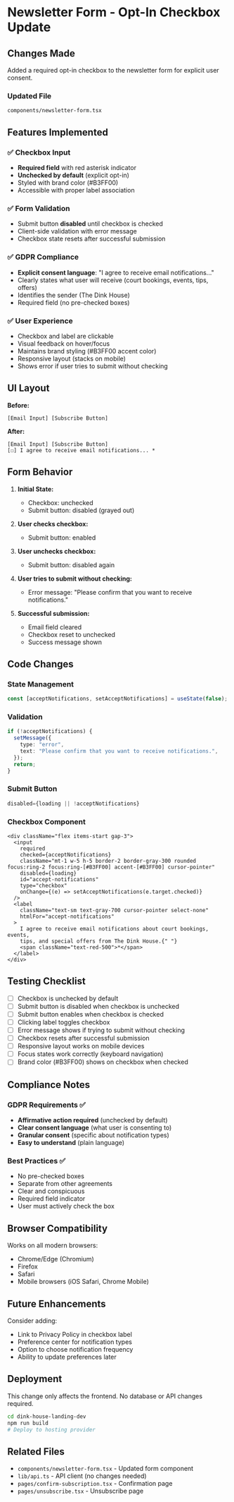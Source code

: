 # Newsletter Form - Opt-In Checkbox Update

## Changes Made

Added a required opt-in checkbox to the newsletter form for explicit user consent.

### Updated File
`components/newsletter-form.tsx`

## Features Implemented

### ✅ Checkbox Input
- **Required field** with red asterisk indicator
- **Unchecked by default** (explicit opt-in)
- Styled with brand color (#B3FF00)
- Accessible with proper label association

### ✅ Form Validation
- Submit button **disabled** until checkbox is checked
- Client-side validation with error message
- Checkbox state resets after successful submission

### ✅ GDPR Compliance
- **Explicit consent language**: "I agree to receive email notifications..."
- Clearly states what user will receive (court bookings, events, tips, offers)
- Identifies the sender (The Dink House)
- Required field (no pre-checked boxes)

### ✅ User Experience
- Checkbox and label are clickable
- Visual feedback on hover/focus
- Maintains brand styling (#B3FF00 accent color)
- Responsive layout (stacks on mobile)
- Shows error if user tries to submit without checking

## UI Layout

**Before:**
```
[Email Input] [Subscribe Button]
```

**After:**
```
[Email Input] [Subscribe Button]
[☐] I agree to receive email notifications... *
```

## Form Behavior

1. **Initial State:**
   - Checkbox: unchecked
   - Submit button: disabled (grayed out)

2. **User checks checkbox:**
   - Submit button: enabled

3. **User unchecks checkbox:**
   - Submit button: disabled again

4. **User tries to submit without checking:**
   - Error message: "Please confirm that you want to receive notifications."

5. **Successful submission:**
   - Email field cleared
   - Checkbox reset to unchecked
   - Success message shown

## Code Changes

### State Management
```typescript
const [acceptNotifications, setAcceptNotifications] = useState(false);
```

### Validation
```typescript
if (!acceptNotifications) {
  setMessage({
    type: "error",
    text: "Please confirm that you want to receive notifications.",
  });
  return;
}
```

### Submit Button
```typescript
disabled={loading || !acceptNotifications}
```

### Checkbox Component
```tsx
<div className="flex items-start gap-3">
  <input
    required
    checked={acceptNotifications}
    className="mt-1 w-5 h-5 border-2 border-gray-300 rounded focus:ring-2 focus:ring-[#B3FF00] accent-[#B3FF00] cursor-pointer"
    disabled={loading}
    id="accept-notifications"
    type="checkbox"
    onChange={(e) => setAcceptNotifications(e.target.checked)}
  />
  <label
    className="text-sm text-gray-700 cursor-pointer select-none"
    htmlFor="accept-notifications"
  >
    I agree to receive email notifications about court bookings, events,
    tips, and special offers from The Dink House.{" "}
    <span className="text-red-500">*</span>
  </label>
</div>
```

## Testing Checklist

- [ ] Checkbox is unchecked by default
- [ ] Submit button is disabled when checkbox is unchecked
- [ ] Submit button enables when checkbox is checked
- [ ] Clicking label toggles checkbox
- [ ] Error message shows if trying to submit without checking
- [ ] Checkbox resets after successful submission
- [ ] Responsive layout works on mobile devices
- [ ] Focus states work correctly (keyboard navigation)
- [ ] Brand color (#B3FF00) shows on checkbox when checked

## Compliance Notes

### GDPR Requirements ✅
- **Affirmative action required** (unchecked by default)
- **Clear consent language** (what user is consenting to)
- **Granular consent** (specific about notification types)
- **Easy to understand** (plain language)

### Best Practices ✅
- No pre-checked boxes
- Separate from other agreements
- Clear and conspicuous
- Required field indicator
- User must actively check the box

## Browser Compatibility

Works on all modern browsers:
- Chrome/Edge (Chromium)
- Firefox
- Safari
- Mobile browsers (iOS Safari, Chrome Mobile)

## Future Enhancements

Consider adding:
- Link to Privacy Policy in checkbox label
- Preference center for notification types
- Option to choose notification frequency
- Ability to update preferences later

## Deployment

This change only affects the frontend. No database or API changes required.

```bash
cd dink-house-landing-dev
npm run build
# Deploy to hosting provider
```

## Related Files

- `components/newsletter-form.tsx` - Updated form component
- `lib/api.ts` - API client (no changes needed)
- `pages/confirm-subscription.tsx` - Confirmation page
- `pages/unsubscribe.tsx` - Unsubscribe page
